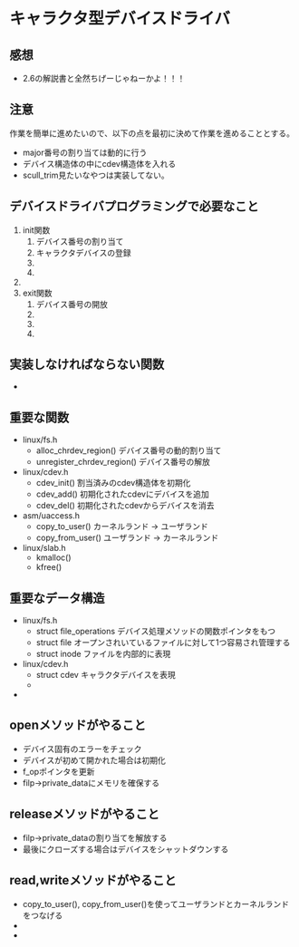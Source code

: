 # キャラクタ型デバイスドライバ

## 感想

 - 2.6の解説書と全然ちげーじゃねーかよ！！！

## 注意

作業を簡単に進めたいので、以下の点を最初に決めて作業を進めることとする。

 - major番号の割り当ては動的に行う
 - デバイス構造体の中にcdev構造体を入れる
 - scull_trim見たいなやつは実装してない。


## デバイスドライバプログラミングで必要なこと

 1. init関数
	 1. デバイス番号の割り当て
	 1. キャラクタデバイスの登録
	 1.
	 1.
 1.
 1. exit関数
 	 1. デバイス番号の開放
	 1. 
	 1. 
	 1. 

## 実装しなければならない関数

 - 


## 重要な関数

 - linux/fs.h
	 - alloc_chrdev_region() デバイス番号の動的割り当て
	 - unregister_chrdev_region() デバイス番号の解放
 - linux/cdev.h
 	 - cdev_init() 割当済みのcdev構造体を初期化
	 - cdev_add() 初期化されたcdevにデバイスを追加
	 - cdev_del() 初期化されたcdevからデバイスを消去
 - asm/uaccess.h
	 - copy_to_user() カーネルランド -> ユーザランド
	 - copy_from_user() ユーザランド -> カーネルランド
 - linux/slab.h
	 - kmalloc()
	 - kfree()

## 重要なデータ構造

 - linux/fs.h
	 - struct file_operations デバイス処理メソッドの関数ポインタをもつ
	 - struct file オープンされいているファイルに対して1つ容易され管理する
	 - struct inode ファイルを内部的に表現
 - linux/cdev.h
	 - struct cdev キャラクタデバイスを表現
	 -
 -



## openメソッドがやること

 - デバイス固有のエラーをチェック
 - デバイスが初めて開かれた場合は初期化
 - f_opポインタを更新
 - filp->private_dataにメモリを確保する

## releaseメソッドがやること

 - filp->private_dataの割り当てを解放する
 - 最後にクローズする場合はデバイスをシャットダウンする


## read,writeメソッドがやること

 - copy_to_user(), copy_from_user()を使ってユーザランドとカーネルランドをつなげる
 -
 -
